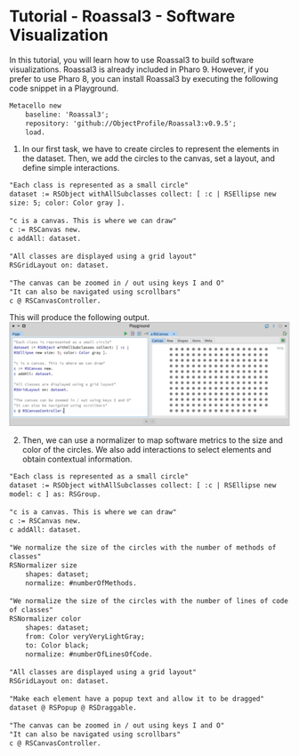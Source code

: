 # Tutorial - Roassal3 - Software Visualization
In this tutorial, you will learn how to use Roassal3 to build software visualizations. Roassal3 is already included in Pharo 9. However, if you prefer to use Pharo 8, you can install Roassal3 by executing the following code snippet in a Playground.

```Smalltalk
Metacello new
    baseline: 'Roassal3';
    repository: 'github://ObjectProfile/Roassal3:v0.9.5';
    load.
```

1. In our first task, we have to create circles to represent the elements in the dataset. Then, we add the circles to the canvas, set a layout, and define simple interactions.

```Smalltalk
"Each class is represented as a small circle"
dataset := RSObject withAllSubclasses collect: [ :c | RSEllipse new size: 5; color: Color gray ].

"c is a canvas. This is where we can draw"
c := RSCanvas new.
c addAll: dataset.

"All classes are displayed using a grid layout"
RSGridLayout on: dataset.

"The canvas can be zoomed in / out using keys I and O"
"It can also be navigated using scrollbars"
c @ RSCanvasController.
```

This will produce the following output.
![alt text](../images/tutorial1.png)

2. Then, we can use a normalizer to map software metrics to the size and color of the circles. We also add interactions to select elements and obtain contextual information. 
```Smalltalk
"Each class is represented as a small circle"
dataset := RSObject withAllSubclasses collect: [ :c | RSEllipse new model: c ] as: RSGroup.

"c is a canvas. This is where we can draw"
c := RSCanvas new.
c addAll: dataset.

"We normalize the size of the circles with the number of methods of classes"
RSNormalizer size
	shapes: dataset;
	normalize: #numberOfMethods.

"We normalize the size of the circles with the number of lines of code of classes"
RSNormalizer color
	shapes: dataset;
	from: Color veryVeryLightGray;
	to: Color black;
	normalize: #numberOfLinesOfCode.

"All classes are displayed using a grid layout"
RSGridLayout on: dataset.

"Make each element have a popup text and allow it to be dragged"
dataset @ RSPopup @ RSDraggable.

"The canvas can be zoomed in / out using keys I and O"
"It can also be navigated using scrollbars"
c @ RSCanvasController.
```
